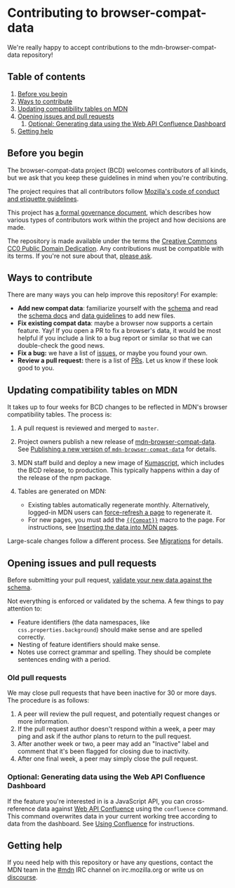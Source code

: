 # Contributing to browser-compat-data

We're really happy to accept contributions to the mdn-browser-compat-data repository!

## Table of contents

1. [Before you begin](#before-you-begin)
2. [Ways to contribute](#ways-to-contribute)
3. [Updating compatibility tables on MDN](#updating-compatibility-tables-on-mdn)
4. [Opening issues and pull requests](#opening-issues-and-pull-requests)
   1. [Optional: Generating data using the Web API Confluence Dashboard](#optional-generating-data-using-the-web-api-confluence-dashboard)
5. [Getting help](#getting-help)

## Before you begin

The browser-compat-data project (BCD) welcomes contributors of all kinds, but we ask that you keep these guidelines in mind when you're contributing.

The project requires that all contributors follow [Mozilla's code of conduct and etiquette guidelines](/CODE_OF_CONDUCT.md).

This project has [a formal governance document](/GOVERNANCE.md), which describes how various types of contributors work within the project and how decisions are made.

The repository is made available under the terms the [Creative Commons CC0 Public Domain Dedication](/LICENSE). Any contributions must be compatible with its terms. If you're not sure about that, [please ask](#getting-help).

## Ways to contribute

There are many ways you can help improve this repository! For example:

- **Add new compat data**: familiarize yourself with the [schema](https://github.com/mdn/browser-compat-data/blob/master/schemas/compat-data.schema.json) and read the [schema docs](https://github.com/mdn/browser-compat-data/blob/master/schemas/compat-data-schema.md) and [data guidelines](data-guidelines.md) to add new files.
- **Fix existing compat data**: maybe a browser now supports a certain feature. Yay! If you open a PR to fix a browser's data, it would be most helpful if you include a link to a bug report or similar so that we can double-check the good news.
- **Fix a bug:** we have a list of [issues](https://github.com/mdn/browser-compat-data/issues),
  or maybe you found your own.
- **Review a pull request:** there is a list of [PRs](https://github.com/mdn/browser-compat-data/pulls).
  Let us know if these look good to you.

## Updating compatibility tables on MDN

It takes up to four weeks for BCD changes to be reflected in MDN's browser compatibility tables.
The process is:

1. A pull request is reviewed and merged to `master`.
2. Project owners publish a new release of [mdn-browser-compat-data](https://www.npmjs.com/package/mdn-browser-compat-data).
   See [Publishing a new version of `mdn-browser-compat-data`](publishing.md) for details.
3. MDN staff build and deploy a new image of [Kumascript](https://github.com/mdn/kumascript), which includes the BCD release, to production.
   This typically happens within a day of the release of the npm package.
4. Tables are generated on MDN:

   - Existing tables automatically regenerate monthly.
     Alternatively, logged-in MDN users can [force-refresh a page](https://en.wikipedia.org/wiki/Wikipedia:Bypass_your_cache#Bypassing_cache) to regenerate it.
   - For new pages, you must add the [`{{Compat}}`](https://github.com/mdn/kumascript/blob/master/macros/Compat.ejs) macro to the page.
     For instructions, see [Inserting the data into MDN pages](https://developer.mozilla.org/en-US/docs/MDN/Contribute/Structures/Compatibility_tables#Inserting_the_data_into_MDN_pages).

Large-scale changes follow a different process. See [Migrations](migrations.md) for details.

## Opening issues and pull requests

Before submitting your pull request, [validate your new data against the schema](testing.md).

Not everything is enforced or validated by the schema. A few things to pay attention to:

- Feature identifiers (the data namespaces, like `css.properties.background`) should make sense and are spelled correctly.
- Nesting of feature identifiers should make sense.
- Notes use correct grammar and spelling. They should be complete sentences ending with a period.

### Old pull requests

We may close pull requests that have been inactive for 30 or more days. The procedure is as follows:

1. A peer will review the pull request, and potentially request changes or more information.
2. If the pull request author doesn't respond within a week, a peer may ping and ask if the author plans to return to the pull request.
3. After another week or two, a peer may add an "Inactive" label and comment that it's been flagged for closing due to inactivity.
4. After one final week, a peer may simply close the pull request.

### Optional: Generating data using the Web API Confluence Dashboard

If the feature you're interested in is a JavaScript API, you can cross-reference data against [Web API Confluence](https://web-confluence.appspot.com/) using the `confluence` command. This command overwrites data in your current working tree according to data from the dashboard. See [Using Confluence](using-confluence.md) for instructions.

## Getting help

If you need help with this repository or have any questions, contact the MDN team
in the [#mdn](irc://irc.mozilla.org/mdn) IRC channel on irc.mozilla.org or write us on [discourse](https://discourse.mozilla-community.org/c/mdn).
